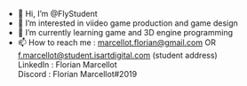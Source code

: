 - 👋 Hi, I’m @FlyStudent
- 👀 I’m interested in viideo game production and game design
- 🌱 I’m currently learning game and 3D engine programming
- 📫 How to reach me :
  marcellot.florian@gmail.com OR f.marcellot@student.isartdigital.com (student address)  
  LinkedIn : Florian Marcellot  
  Discord : Florian Marcellot#2019
